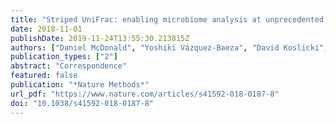 ```yaml
---
title: "Striped UniFrac: enabling microbiome analysis at unprecedented scale"
date: 2018-11-01
publishDate: 2019-11-24T13:55:30.213815Z
authors: ["Daniel McDonald", "Yoshiki Vázquez-Baeza", "David Koslicki", "Jason McClelland", "Nicolai Reeve", "Zhenjiang Zech Xu", "Antonio Gonzalez", "Rob Knight"]
publication_types: ["2"]
abstract: "Correspondence"
featured: false
publication: "*Nature Methods*"
url_pdf: "https://www.nature.com/articles/s41592-018-0187-8"
doi: "10.1038/s41592-018-0187-8"
---
```


